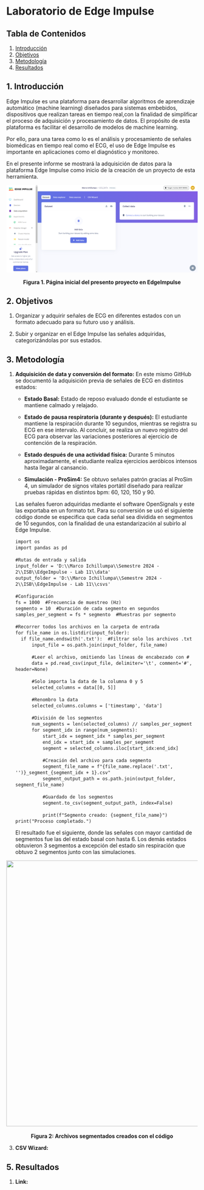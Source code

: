 # Laboratorio de Edge Impulse 

## Tabla de Contenidos

1. [Introducción](#1-introducción)
2. [Objetivos](#2-objetivos)
3. [Metodología](#3-metodología)
4. [Resultados](#5-resultados)


## 1. Introducción

Edge Impulse es una plataforma para desarrollar algoritmos de aprendizaje automático (machine learning) diseñados para sistemas embebidos, dispositivos que realizan tareas en tiempo real,con la finalidad de simplificar el proceso de adquisición y procesamiento de datos. El propósito de esta plataforma es facilitar el desarrollo de modelos de machine learning.

Por ello, para una tarea como lo es el análisis y procesamiento de señales biomédicas en tiempo real como el ECG, el uso de Edge Impulse es importante en aplicaciones como el diagnóstico y monitoreo.

En el presente informe se mostrará la adquisición de datos para la plataforma Edge Impulse como inicio de la creación de un proyecto de esta herramienta.

<div align="center">
  <img src="./imagenes/Imagen1.png"><p>

  **Figura 1. Página inicial del presento proyecto en EdgeImpulse**
  </p>
</div>


## 2. Objetivos
1. Organizar y adquirir señales de ECG en diferentes estados con un formato adecuado para su futuro uso y análisis.

2. Subir y organizar en el Edge Impulse las señales adquiridas, categorizándolas por sus estados.
 
 
## 3. Metodología
1. **Adquisición de data y conversión del formato:**
   En este mismo GitHub se documentó la adquisición previa de señales de ECG en distintos estados:

    - **Estado Basal:**
    Estado de reposo evaluado donde el estudiante se mantiene calmado y relajado.


    - **Estado de pausa respiratoria (durante y después):**
    El estudiante mantiene la respiración durante 10 segundos, mientras se registra su ECG en ese intervalo. Al concluir, se realiza un nuevo registro del ECG para observar las variaciones posteriores al ejercicio de contención de la respiración. 

    - **Estado después de una actividad física:**
    Durante 5 minutos aproximadamente, el estudiante realiza ejercicios aeróbicos intensos hasta llegar al cansancio. 

    - **Simulación - ProSim4:**
    Se obtuvo señales patrón gracias al ProSim 4, un simulador de signos vitales portátil diseñado para realizar pruebas rápidas en distintos bpm: 60, 120, 150 y 90.

    Las señales fueron adquiridas mediante el software OpenSignals y este las exportaba en un formato txt. Para su conversión se usó el siguiente código donde se especifica que cada señal sea dividida en segmentos de 10 segundos, con la finalidad de una estandarización al subirlo al Edge Impulse.

      ```
      import os
      import pandas as pd
      
      #Rutas de entrada y salida
      input_folder = 'D:\\Marco Ichillumpa\\Semestre 2024 - 2\\ISB\\EdgeImpulse - Lab 11\\data'
      output_folder = 'D:\\Marco Ichillumpa\\Semestre 2024 - 2\\ISB\\EdgeImpulse - Lab 11\\csvs'

      #Configuración
      fs = 1000  #Frecuencia de muestreo (Hz)
      segmento = 10  #Duración de cada segmento en segundos
      samples_per_segment = fs * segmento  #Muestras por segmento

      #Recorrer todos los archivos en la carpeta de entrada
      for file_name in os.listdir(input_folder):
        if file_name.endswith('.txt'):  #Filtrar solo los archivos .txt
            input_file = os.path.join(input_folder, file_name)
            
            #Leer el archivo, omitiendo las líneas de encabezado con #
            data = pd.read_csv(input_file, delimiter='\t', comment='#', header=None)
            
            #Solo importa la data de la columna 0 y 5
            selected_columns = data[[0, 5]]
            
            #Renombro la data
            selected_columns.columns = ['timestamp', 'data']
            
            #División de los segmentos
            num_segments = len(selected_columns) // samples_per_segment
            for segment_idx in range(num_segments):
                start_idx = segment_idx * samples_per_segment
                end_idx = start_idx + samples_per_segment
                segment = selected_columns.iloc[start_idx:end_idx]
                
                #Creación del archivo para cada segmento
                segment_file_name = f"{file_name.replace('.txt', '')}_segment_{segment_idx + 1}.csv"
                segment_output_path = os.path.join(output_folder, segment_file_name)
                
                #Guardado de los segmentos
                segment.to_csv(segment_output_path, index=False)
                
                print(f"Segmento creado: {segment_file_name}")
      print("Proceso completado.")
   ```
    El resultado fue el siguiente, donde las señales con mayor cantidad de segmentos fue las del estado basal con hasta 6. Los demás estados obtuvieron 3 segmentos a excepción del estado sin respiración que obtuvo 2 segmentos junto con las simulaciones.
<div align="center">
  <img src="./imagenes/Imagen2.png" height = "700" width="600"><p>

  **Figura 2: Archivos segmentados creados con el código**
  </p>
</div>
   
3. **CSV Wizard:**
   

 
## 5. Resultados
1. **Link:**
   


